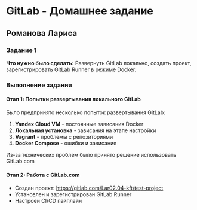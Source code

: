 
# GitLab - Домашнее задание
## Романова Лариса

### Задание 1
**Что нужно было сделать:**
Развернуть GitLab локально, создать проект, зарегистрировать GitLab Runner в режиме Docker.

### Выполнение задания

#### Этап 1: Попытки развертывания локального GitLab
Было предпринято несколько попыток развертывания GitLab:

1. **Yandex Cloud VM** - постоянные зависания Docker
2. **Локальная установка** - зависания на этапе настройки
3. **Vagrant** - проблемы с репозиториями
4. **Docker Compose** - ошибки и зависания

Из-за технических проблем было принято решение использовать GitLab.com

#### Этап 2: Работа с GitLab.com
- Создан проект: https://gitlab.com/Lar02.04-kft/test-project
- Установлен и зарегистрирован GitLab Runner
- Настроен CI/CD пайплайн
